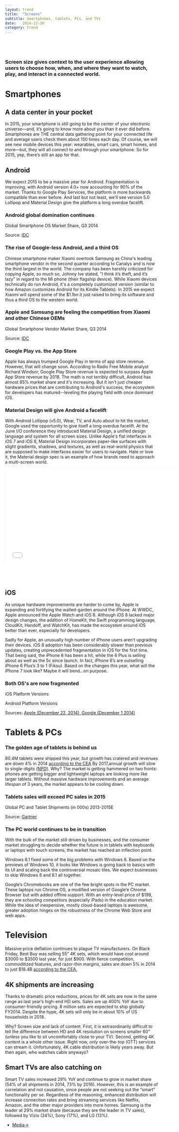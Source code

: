 ```yaml
---
layout: trend
title:  "Screens"
subtitle: Smartphones, tablets, PCs, and TVs
date:   2014-12-30
category: trend
---
```



<section style="margin-top:80px">
<h3>Screen size gives context to the user experience allowing users to choose how, when, and where they want to watch, play, and interact in a connected world.</h3>
</section>
</div>
<div class="jumbo-inner jumbo--smartphones">
	<div class="container container-wide">
		<div class="jumbo-text vcenter">
			<h1 class="hero">Smartphones</h1>
		</div>
	</div>
</div>
<div class="container container-wide">
<h2>A data center in your pocket</h2>
<p>In 2015, your smartphone is still going to be the center of your electronic universe—and, it’s going to know more about you than it ever did before. Smartphones are THE central data gathering point for your connected life and average users check them about 150 times each day. Of course, we will see new mobile devices this year: wearables, smart cars, smart homes, and more—but, they will all connect to and through your smartphone. So for 2015, yep, there’s still an app for that.</p>
<h2>Android</h2>
<p>We expect 2015 to be a massive year for Android. Fragmentation is improving, with Android version 4.0+ now accounting for 90% of the market. Thanks to Google Play Services, the platform is more backwards compatible than ever before. And last but not least, we'll see version 5.0 Lollipop and Material Design give the platform a long overdue facelift.</p> 
<h3>Android global domination continues</h3> <p class="text-muted">Global Smartphone OS Market Share, Q3 2014</p> <div id="smartphoneOSmkt" style="chart chart-line"></div> <div class="source pull-right">Source: <a href="http://www.idc.com/prodserv/smartphone-os-market-share.jsp">IDC</a></div>

<h3>The rise of Google-less Android, and a third OS</h3>

<p>Chinese smartphone maker Xiaomi overtook Samsung as China's leading smartphone vendor in the second quarter according to Canalys and is now the third largest in the world. The company has been harshly criticized for copying Apple, so much so, Johnny Ive stated, "I think it’s theft, and it’s lazy" in regard to the Mi phone (their flagship device). While Xiaomi devices technically do run Android, it's a completely customized version (similar to how Amazon customizes Android for its Kindle Tablets). In 2015 we expect Xiaomi will spend some of the $1.1bn it just raised to bring its software and thus a third OS to the western world.</p>

<h3>Apple and Samsung are feeling the competition from Xiaomi and other Chinese OEMs</h3>
<p class="text-muted">Global Smartphone Vendor Market Share, Q3 2014</p> <div id="smartphoneVendormkt" style="chart chart-line"></div> <div class="source pull-right">Source: <a href="http://www.idc.com/prodserv/smartphone-os-market-share.jsp">IDC</a></div> 

<h3>Google Play vs. the App Store</h3>
<p>Apple has always trumped Google Play in terms of app store revenue. However, that will change soon. According to Radio Free Mobile analyst Richard Windsor, Google Play Store revenue is expected to surpass Apple App Store revenue by 2018. The math is not terribly difficult, Android has almost 85% market share and it's increasing. But it isn't just cheaper hardware prices that are contributing to Android's success, the ecosystem for developers has matured--leveling the playing field with once dominant iOS.</p>

<h3>Material Design will give Android a facelift</h3>
<p>With Android Lollipop (v5.0), Wear, TV, and Auto about to hit the market, Google used the opportunity to give itself a long overdue facelift. At the June I/O conference they introduced Material Design, a unified design language and system for all screen sizes. Unlike Apple's flat interfaces in iOS 7 and iOS 8, Material Design incorporates paper-like surfaces with slight gradients, shadows, and textures, as well as real-world physics that are supposed to make interfaces easier for users to navigate. Hate or love it, the Material design spec is an example of how brands need to approach a multi-screen world.</p>
<div class="embed-responsive embed-responsive-16by9" style="margin:0 0 80px 0;"> <iframe class="embed-resposive-item" width="560" height="315" src="//www.youtube.com/embed/Q8TXgCzxEnw" frameborder="0" allowfullscreen></iframe> </div>
<h2>iOS</h2>
<p>As unique hardware improvements are harder to come by, Apple is expanding and fortifying the walled-garden around the iPhone. At WWDC, Apple announced the Apple Watch and iOS 8. Although iOS 8 lacked major design changes, the addition of HomeKit, the Swift programming language, CloudKit, Handoff, and WatchKit, has made the ecosystem around iOS better than ever, especially for developers.</p> 
<p>
Sadly for Apple, an unusually high number of iPhone users aren't upgrading their devices. iOS 8 adoption has been considerably slower than previous updates, creating unprecedented fragmentation in iOS for the first time. That being said, the iPhone 6 has been a hit, while the 6 Plus is selling about as well as the 5c since launch. In fact, iPhone 6’s are outselling iPhone 6 Plus’s 3 to 1 (Fiksu). Based on the changes this year, what will the iPhone 7 look like? Maybe it will bend...on purpose.</p>
<div class="grid">
<h3>Both OS's are now fragmented</h3>
<div class="col-1-2-xs">
	<p class="text-muted">iOS Platform Versions</p>
	<div id="iosversions" style="chart chart-donut"></div></div>
<div class="col-1-2-xs">
	<p class="text-muted">Android Platform Versions</p>
	<div id="androidversions" style="chart chart-donut"></div>
</div>
<div class="source pull-right">Sources: <a href="https://developer.apple.com/support/appstore/">Apple (December 22, 2014), </a><a href="http://developer.android.com/about/dashboards/index.html?utm_content=buffer07ca2&utm_source=buffer&utm_medium=twitter&utm_campaign=Buffer">Google (December 1,2014)</a></div>
</div>

</div> 

<div class="jumbo-inner jumbo--tablet">
	<div class="container container-wide">
		<div class="jumbo-text vcenter">
			<h1 class="hero">Tablets & PCs</h1>
		</div>
	</div>
</div>
<div class="container container-wide">

<h3>The golden age of tablets is behind us</h3>
<p>
80.4M tablets were shipped this year, but growth has cratered and revenues are down 4% in 2014 <a href="http://www.ce.org/News/News-Releases/Press-Releases/2014/Consumer-Electronics-Industry-Revenues-to-Reach-Al.aspx">according to the CEA</a> By 2017,annual growth will slow to single-digits <a href="http://blogs.wsj.com/digits/2014/07/10/tablet-shipments-decline-for-the-first-time-npd/">(NPD)</a>. Why? The market is getting hammered on two fronts: phones are getting bigger and lightweight laptops are looking more like larger tablets. Without massive hardware improvements and an average lifespan of 3 years, the market appears to be cooling down. 
</p>

<h3>Tablets sales will exceed PC sales in 2015</h3>
<p class="text-muted">Global PC and Tablet Shipments (in 000s) 2013-2015E</p>
<div id="deviceshipments" class="chart chart--line"></div>
<div class="source pull-right">Source: <a href="http://www.gartner.com/newsroom/id/2875017">Gartner</a></div>

<h3>The PC world continues to be in transition</h3>
<p>With the bulk of the market still driven by businesses, and the consumer market struggling to decide whether the future is in tablets with keyboards or laptops with touch screens, the market has reached an inflection point.</p>

<p>Windows 8.1 fixed some of the big problems with Windows 8. Based on the previews of Windows 10, it looks like Windows is going back to basics with its UI and scaling back the controversial mosaic tiles. We expect businesses to skip Windows 8 and 8.1 all together.</p>

<p>Google’s Chromebooks are one of the few bright spots in the PC market. These laptops run Chrome OS, a modified version of Google’e Chrome Browser but with added offline support. With an entry-level price of $199, they are schooling competitors (especially iPads) in the education market. While the idea of inexpensive, mostly cloud-based laptops is awesome,  greater adoption hinges on the robustness of the Chrome Web Store and web apps.</p>

</div>
<div class="jumbo-inner jumbo--tv">
	<div class="container container-wide">
		<div class="jumbo-text vcenter">
			<h1 class="hero">Television</h1>
		</div>
	</div>
</div>
<div class="container container-wide">
<p>Massive price deflation continues to plague TV manufacturers. On Black Friday, Best Buy was selling 55” 4K sets, which would have cost around $3000 to $3500 last year, for just $900.  With fierce competition, commoditized features, and razor-thin margins, sales are down 5% in 2014 to just $18.4B <a href="http://www.ce.org/News/News-Releases/Press-Releases/2014/Consumer-Electronics-Industry-Revenues-to-Reach-Al.aspx">according to the CEA.</a></p>
<h2>4K shipments are increasing</h2>
<p>Thanks to dramatic price reductions, prices for 4K sets are now in the same range as last year’s high-end HD sets. Sales are up 400% YoY due to consumer-friendly pricing. 8 million sets are expected to ship globally FY2014. Despite the hype, 4K sets will only be in about 10% of US households in 2018. </p>
<p>Why? Screen size and lack of content. First, it is extraordinarily difficult to tell the difference between HD and 4K resolution on screens smaller 60” (unless you like to sit uncomfortably close to your TV). Second, getting 4K content is a whole other issue. Right now, only over-the-top (OTT) services can stream it. Unfortunately, 4K cable distribution is likely years away. But then again, who watches cable anyways?</p> 
<h2>Smart TVs are also catching on</h2>
<p>Smart TV sales increased 29% YoY and continue to grow in market share (54% of all shipments in 2014, 73% by 2016). However, this is an example of correlation and not causation, since people are not seeking out the “smart” functionality per se. Regardless of the reasoning, enhanced distribution will increase connection rates and bring streaming services like Netflix, Amazon, and the other major providers into more homes. Samsung is the leader at 29% market share (because they are the leader in TV sales), followed by Vizio (24%), Sony (17%), and LG (13%).</p>
<nav>
	<ul class="pager">
<li class="next"><a href="/trend/2014/12/29/media/">Media<span aria-hidden="true">&rarr;</span></a></li>
  </ul>
</nav> 




